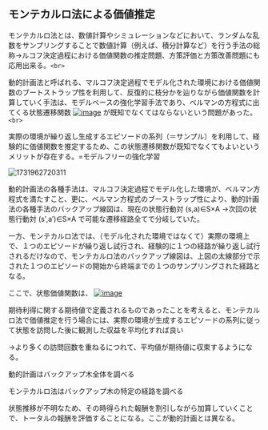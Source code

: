 ## モンテカルロ法による価値推定

モンテカルロ法とは、数値計算やシミュレーションなどにおいて、ランダムな乱数をサンプリングすることで数値計算（例えば、積分計算など）を行う手法の総称→ルコフ決定過程における価値関数の推定問題、方策評価と方策改善問題にも応用出来る。`<br>`

動的計画法と呼ばれる、マルコフ決定過程でモデル化された環境における価値関数のブートストラップ性を利用して、反復的に枝分かを辿りながら価値関数を計算していく手法は、モデルベースの強化学習手法であり、ベルマンの方程式に出てくる状態遷移関数 [![image](https://user-images.githubusercontent.com/25688193/50039765-09637080-007b-11e9-8694-e28e343c2bb7.png)](https://user-images.githubusercontent.com/25688193/50039765-09637080-007b-11e9-8694-e28e343c2bb7.png) が既知でなくてはならないという問題があった。`<br>`

実際の環境が繰り返し生成するエピソードの系列（＝サンプル）を利用して、経験的に価値関数を推定するため、この状態遷移関数が既知でなくてもよいというメリットが存在する。=モデルフリーの強化学習

![1731962720311](image/document/1731962720311.png)

動的計画法の各種手法は、マルコフ決定過程でモデル化した環境が、ベルマン方程式を満たすこと、更に、ベルマン方程式のブーストラップ性により、動的計画法の各種手法のバックアップ線図は、現在の状態行動対 (s,a)∈S×A →次回の状態行動対 (s′,a′)∈S×A で可能な遷移経路全てで分岐していた。

一方、モンテカルロ法では、（モデル化された環境ではなくて）実際の環境上で、１つのエピソードが繰り返し試行され、経験的に１つの経路が繰り返し試行されるだけなので、モンテカルロ法のバックアップ線図は、上図の太線部分で示された１つのエピソードの開始から終端までの１つのサンプリングされた経路となる。

ここで、状態価値関数は、
[![image](https://user-images.githubusercontent.com/25688193/50636865-059c7d00-0f9b-11e9-9c9f-5baa5479c22f.png)](https://user-images.githubusercontent.com/25688193/50636865-059c7d00-0f9b-11e9-9c9f-5baa5479c22f.png)

期待利得に関する期待値で定義されるものであったことを考えると、モンテカルロ法で価値推定を行う場合には、実際の環境が生成するエピソードの系列に従って状態を訪問した後に観測した収益を平均化すれば良い

→より多くの訪問回数を重ねるにつれて、平均値が期待値に収束するようになる。

動的計画はバックアップ木全体を調べる

モンテカルロ法はバックアップ木の特定の経路を調べる

状態推移が不明なため、その時得られた報酬を割引しながら加算していくことで、トータルの報酬を評価することになる。ここが動的計画とは異なる。
